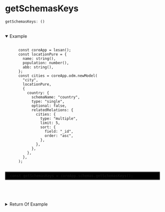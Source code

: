 # getSchemasKeys

```ts
getSchemasKeys: ()
```

</br>
<details open>
 <summary>
  Example
  </summary>
  <pre>
    <code class="language-ts" style="padding: 0;">
      const coreApp = lesan();
      const locationPure = {
        name: string(),
        population: number(),
        abb: string(),
      };
      const cities = coreApp.odm.newModel(
        "city",
        locationPure,
        {
          country: {
            schemaName: "country",
            type: "single",
            optional: false,
            relatedRelations: {
              cities: {
                type: "multiple",
                limit: 5,
                sort: {
                  field: "_id",
                  order: "asc",
                },
              },
            },
          },
        },
      );
      <p style="border: 2px solid gray; border-right: transparent; border-left: transparent; padding: 5px 1rem; background-color: #000000" >const getSchemasKeys = coreApp.schemas.getSchemasKeys();</p>
    </code>
  </pre>
</details>

<details>
  <summary>
    Return Of Example
  </summary>
  <pre>
    <code class="language-ts" style="padding: 0;">
      ["country", "city", "user"]
    </code>
  </pre>
</details>
